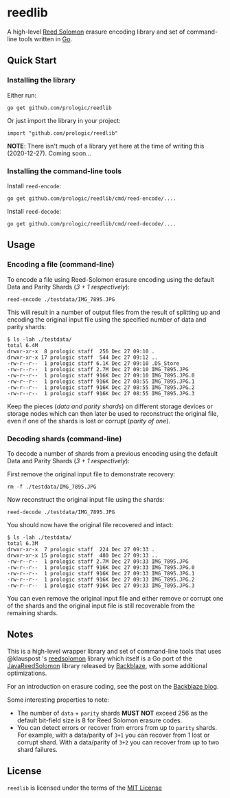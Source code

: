 # reedlib

A high-level [Reed Solomon](https://en.wikipedia.org/wiki/Reed%E2%80%93Solomon_error_correction)
erasure encoding library and set of command-line tools written in [Go](https://golang.org).

## Quick Start

### Installing the library

Either run:
```#!console
go get github.com/prologic/reedlib
```

Or just import the library in your project:
```#!go
import "github.com/prologic/reedlib"
```

__NOTE__: There isn't much of a library yet here at the time of writing this (2020-12-27). Coming soon...


### Installing the command-line tools

Install `reed-encode`:
```#!console
go get github.com/prologic/reedlib/cmd/reed-encode/....
```

Install `reed-decode`:
```#!console
go get github.com/prologic/reedlib/cmd/reed-decode/....
```

## Usage

### Encoding a file (command-line)

To encode a file using Reed-Solomon erasure encoding using the default Data and
Parity Shards (_3 + 1 respectively_):
```#!console
reed-encode ./testdata/IMG_7895.JPG
```

This will result in a number of output files from the result of splitting up
and encoding the original input file using the specified number of data and
parity shards:
```#!console
$ ls -lah ./testdata/
total 6.4M
drwxr-xr-x  8 prologic staff  256 Dec 27 09:10 .
drwxr-xr-x 17 prologic staff  544 Dec 27 09:12 ..
-rw-r--r--  1 prologic staff 6.1K Dec 27 09:10 .DS_Store
-rw-r--r--  1 prologic staff 2.7M Dec 27 09:10 IMG_7895.JPG
-rw-r--r--  1 prologic staff 916K Dec 27 09:10 IMG_7895.JPG.0
-rw-r--r--  1 prologic staff 916K Dec 27 08:55 IMG_7895.JPG.1
-rw-r--r--  1 prologic staff 916K Dec 27 08:55 IMG_7895.JPG.2
-rw-r--r--  1 prologic staff 916K Dec 27 08:55 IMG_7895.JPG.3
```

Keep the pieces (_data and parity shards_) on different storage devices or
storage nodes which can then later be used to reconstruct the original file,
even if one of the shards is lost or corrupt (_parity of one_).

### Decoding shards (command-line)

To decode a number of shards from a previous encoding using the default Data
and Parity Shards (_3 + 1 respectively_):

First remove the original input file to demonstrate recovery:
```#!console
rm -f ./testdata/IMG_7895.JPG
```

Now reconstruct the original input file using the shards:
```#!console
reed-decode ./testdata/IMG_7895.JPG
```

You should now have the original file recovered and intact:
```#!console
$ ls -lah ./testdata/
total 6.3M
drwxr-xr-x  7 prologic staff  224 Dec 27 09:33 .
drwxr-xr-x 15 prologic staff  480 Dec 27 09:33 ..
-rw-r--r--  1 prologic staff 2.7M Dec 27 09:33 IMG_7895.JPG
-rw-r--r--  1 prologic staff 916K Dec 27 09:33 IMG_7895.JPG.0
-rw-r--r--  1 prologic staff 916K Dec 27 09:33 IMG_7895.JPG.1
-rw-r--r--  1 prologic staff 916K Dec 27 09:33 IMG_7895.JPG.2
-rw-r--r--  1 prologic staff 916K Dec 27 09:33 IMG_7895.JPG.3
```

You can even remove the original input file and either remove or corrupt one
of the shards and the original input file is still recoverable from the
remaining shards.

## Notes

This is a high-level wrapper library and set of command-line tools that uses
@klauspost 's [reedsolomon](https://github.com/klauspost/reedsolomon) library
which itself is a Go port of the [JavaReedSolomon](https://github.com/Backblaze/JavaReedSolomon)
library released by [Backblaze](http://backblaze.com), with some additional
optimizations.

For an introduction on erasure coding, see the post on the [Backblaze blog](https://www.backblaze.com/blog/reed-solomon/).

Some interesting properties to note:

- The number of `data` + `parity` shards __MUST NOT__ exceed 256 as the
  default bit-field size is 8 for Reed Solomon erasure codes.
- You can detect errors or recover from errors from up to `parity` shards.
  For example, with a data/parity of `3+1` you can recover from 1 lost or
  corrupt shard. With a data/parity of `3+2` you can recover from up to two
  shard failures.

## License

`reedlib` is licensed under the terms of the [MIT License](/LICENSE)
